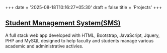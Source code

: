 +++
date = '2025-08-18T10:16:27+05:30'
draft = false 
title = 'Projects'
+++

## [Student Management System(SMS)](/projects/sms)

A full stack web app developed with HTML, Bootstrap, JavaScript, Jquery, PHP and MySQL designed to help faculty and students manage various academic and administrative activies.
